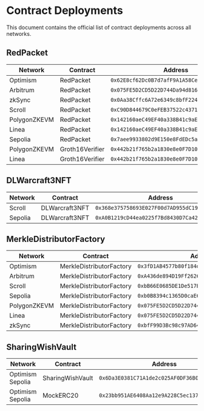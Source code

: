 # Contract Deployments

This document contains the official list of contract deployments across all networks.

## RedPacket

| Network      | Contract        | Address                                      |
| ------------ | --------------- | -------------------------------------------- |
| Optimism     | RedPacket       | `0x62E8cf62Dc0B7d7afF9A1A58CeA14976fDB16a85` |
| Arbitrum     | RedPacket       | `0x075FE5D2CD5D22D744Da94d81658143abf49D589` |
| zkSync       | RedPacket       | `0x0Aa38Cffc6A72e6349c8bfF22497AeC4A02fc75c` |
| Scroll       | RedPacket       | `0xC90D844679C0eFEB37522c43711D4856d192BD62` |
| PolygonZKEVM | RedPacket       | `0x142160aeC49EF40a338B41c9aEd49f3dCE54C7C1` |
| Linea        | RedPacket       | `0x142160aeC49EF40a338B41c9aEd49f3dCE54C7C1` |
| Sepolia      | RedPacket       | `0x7aee9933802d9E150e8FdEDc5a022a6d386BB44d` |
| PolygonZKEVM | Groth16Verifier | `0x442b21f765b2a1830e8e0F7D10F69F728B00Cc9F` |
| Linea        | Groth16Verifier | `0x442b21f765b2a1830e8e0F7D10F69F728B00Cc9F` |

## DLWarcraft3NFT

| Network | Contract       | Address                                      |
| ------- | -------------- | -------------------------------------------- |
| Scroll  | DLWarcraft3NFT | `0x368e375758693E027F00d7AD955dC199a95512F9` |
| Sepolia | DLWarcraft3NFT | `0xA0B1219cD44ea0225f7Bd8430D7Ca425064493f0` |

## MerkleDistributorFactory

| Network      | Contract                 | Address                                      |
| ------------ | ------------------------ | -------------------------------------------- |
| Optimism     | MerkleDistributorFactory | `0x3fD1AB4577b80f184de4E64C980eBA019b6C6D8E` |
| Arbitrum     | MerkleDistributorFactory | `0xA436de894D19Ff26268fCe4350b90fDbb6BB8219` |
| Scroll       | MerkleDistributorFactory | `0xbB66E0685DE1De517B3a3169f460226b59107A46` |
| Sepolia      | MerkleDistributorFactory | `0xb0B8394c1365D0caE674b3254B1e4A19aAEddc5A` |
| PolygonZKEVM | MerkleDistributorFactory | `0x075FE5D2CD5D22D744Da94d81658143abf49D589` |
| Linea        | MerkleDistributorFactory | `0x075FE5D2CD5D22D744Da94d81658143abf49D589` |
| zkSync       | MerkleDistributorFactory | `0xbfF99D3Bc98c97AD6486eC114436DeA7D38E063e` |

## SharingWishVault

| Network          | Contract         | Address                                      |
| ---------------- | ---------------- | -------------------------------------------- |
| Optimism Sepolia | SharingWishVault | `0x6Da3E0381C71A1de2c025AF0DF36B05868e8559E` |
| Optimism Sepolia | MockERC20        | `0x23bb951AE6408Aa12e9A228C5ec1377721017FcC` |
